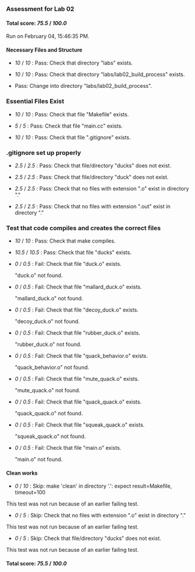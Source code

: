 ### Assessment for Lab 02

#### Total score: _75.5_ / _100.0_

Run on February 04, 15:46:35 PM.


#### Necessary Files and Structure

+  _10_ / _10_ : Pass: Check that directory "labs" exists.

+  _10_ / _10_ : Pass: Check that directory "labs/lab02_build_process" exists.

+ Pass: Change into directory "labs/lab02_build_process".


### Essential Files Exist

+  _10_ / _10_ : Pass: Check that file "Makefile" exists.

+  _5_ / _5_ : Pass: Check that file "main.cc" exists.

+  _10_ / _10_ : Pass: Check that file ".gitignore" exists.


### .gitignore set up properly

+  _2.5_ / _2.5_ : Pass: Check that file/directory "ducks" does not exist.

+  _2.5_ / _2.5_ : Pass: Check that file/directory "duck" does not exist.

+  _2.5_ / _2.5_ : Pass: Check that no files with extension ".o" exist in directory "."

+  _2.5_ / _2.5_ : Pass: Check that no files with extension ".out" exist in directory "."


### Test that code compiles and creates the correct files

+  _10_ / _10_ : Pass: Check that make compiles.



+  _10.5_ / _10.5_ : Pass: Check that file "ducks" exists.

+  _0_ / _0.5_ : Fail: Check that file "duck.o" exists.

     "duck.o" not found.

+  _0_ / _0.5_ : Fail: Check that file "mallard_duck.o" exists.

     "mallard_duck.o" not found.

+  _0_ / _0.5_ : Fail: Check that file "decoy_duck.o" exists.

     "decoy_duck.o" not found.

+  _0_ / _0.5_ : Fail: Check that file "rubber_duck.o" exists.

     "rubber_duck.o" not found.

+  _0_ / _0.5_ : Fail: Check that file "quack_behavior.o" exists.

     "quack_behavior.o" not found.

+  _0_ / _0.5_ : Fail: Check that file "mute_quack.o" exists.

     "mute_quack.o" not found.

+  _0_ / _0.5_ : Fail: Check that file "quack_quack.o" exists.

     "quack_quack.o" not found.

+  _0_ / _0.5_ : Fail: Check that file "squeak_quack.o" exists.

     "squeak_quack.o" not found.

+  _0_ / _0.5_ : Fail: Check that file "main.o" exists.

     "main.o" not found.


#### Clean works

+  _0_ / _10_ : Skip: make 'clean' in directory '.': expect result=Makefile, timeout=100

  This test was not run because of an earlier failing test.

+  _0_ / _5_ : Skip: Check that no files with extension ".o" exist in directory "."

  This test was not run because of an earlier failing test.

+  _0_ / _5_ : Skip: Check that file/directory "ducks" does not exist.

  This test was not run because of an earlier failing test.

#### Total score: _75.5_ / _100.0_

